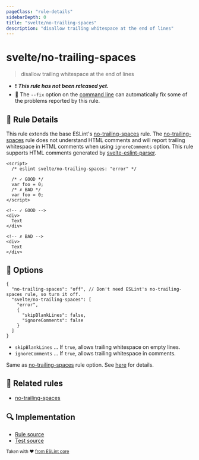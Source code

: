 ```yaml
---
pageClass: "rule-details"
sidebarDepth: 0
title: "svelte/no-trailing-spaces"
description: "disallow trailing whitespace at the end of lines"
---
```


# svelte/no-trailing-spaces

> disallow trailing whitespace at the end of lines

- :exclamation: <badge text="This rule has not been released yet." vertical="middle" type="error"> **_This rule has not been released yet._** </badge>
- :wrench: The `--fix` option on the [command line](https://eslint.org/docs/user-guide/command-line-interface#fixing-problems) can automatically fix some of the problems reported by this rule.

## :book: Rule Details

This rule extends the base ESLint's [no-trailing-spaces] rule. The [no-trailing-spaces] rule does not understand HTML comments and will report trailing whitespace in HTML comments when using `ignoreComments` option.
This rule supports HTML comments generated by [svelte-eslint-parser].

[svelte-eslint-parser]: https://github.com/ota-meshi/svelte-eslint-parser

<ESLintCodeBlock fix>

<!-- prettier-ignore-start -->
<!--eslint-skip-->

```svelte
<script>
  /* eslint svelte/no-trailing-spaces: "error" */

  /* ✓ GOOD */
  var foo = 0;
  /* ✗ BAD */
  var foo = 0;  
</script>

<!-- ✓ GOOD -->
<div>
  Text
</div>

<!-- ✗ BAD -->
<div>  
  Text  
</div>
```

<!-- prettier-ignore-end -->

</ESLintCodeBlock>

## :wrench: Options

```jsonc
{
  "no-trailing-spaces": "off", // Don't need ESLint's no-trailing-spaces rule, so turn it off.
  "svelte/no-trailing-spaces": [
    "error",
    {
      "skipBlankLines": false,
      "ignoreComments": false
    }
  ]
}
```

- `skipBlankLines` ... If `true`, allows trailing whitespace on empty lines.
- `ignoreComments` ... If `true`, allows trailing whitespace in comments.

Same as [no-trailing-spaces] rule option. See [here](https://eslint.org/docs/rules/no-trailing-spaces#options) for details.

## :couple: Related rules

- [no-trailing-spaces]

[no-trailing-spaces]: https://eslint.org/docs/rules/no-trailing-spaces

## :mag: Implementation

- [Rule source](https://github.com/ota-meshi/eslint-plugin-svelte/blob/main/src/rules/no-trailing-spaces.ts)
- [Test source](https://github.com/ota-meshi/eslint-plugin-svelte/blob/main/tests/src/rules/no-trailing-spaces.ts)

<sup>Taken with ❤️ [from ESLint core](https://eslint.org/docs/rules/no-trailing-spaces)</sup>
